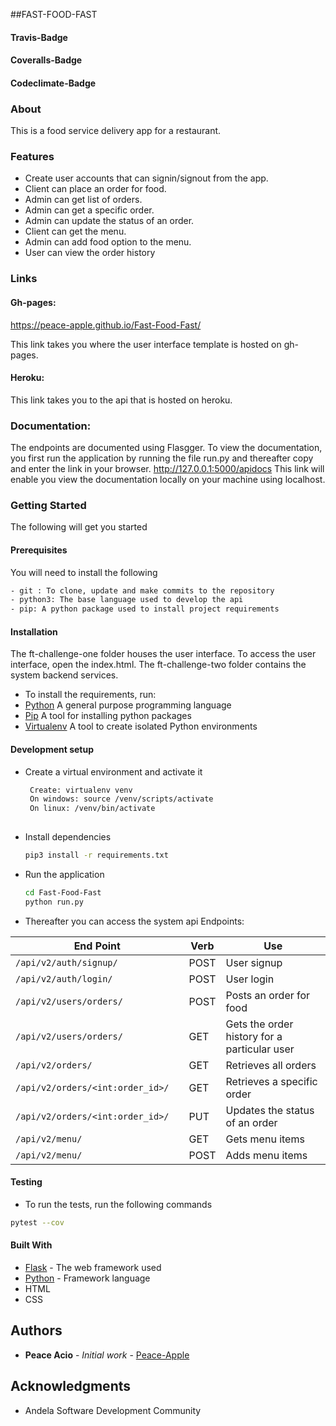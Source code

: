 ##FAST-FOOD-FAST
#### Travis-Badge


#### Coveralls-Badge


#### Codeclimate-Badge


### About
This is a food service delivery app for a restaurant.

### Features
- Create user accounts that can signin/signout from the app.
- Client can place an order for food.
- Admin can get list of orders.
- Admin can get a specific order.
- Admin can update the status of an order.
- Client can get the menu.
- Admin can add food option to the menu.
- User can view the order history 

### Links

#### Gh-pages:  
https://peace-apple.github.io/Fast-Food-Fast/

This link takes you where the user interface template is hosted on gh-pages.

#### Heroku: 

This link takes you to the api that is hosted on heroku.

### Documentation:
The endpoints are documented using Flasgger. To view the documentation, you first run the application by running the 
file run.py and thereafter copy and enter the link in your browser.
http://127.0.0.1:5000/apidocs 
This link will enable you view the documentation locally on your machine using localhost.

### Getting Started 
The following will get you started
#### Prerequisites
You will need to install the following

```bash
- git : To clone, update and make commits to the repository
- python3: The base language used to develop the api
- pip: A python package used to install project requirements
```
#### Installation
The ft-challenge-one folder houses the user interface. To access the user interface, open the index.html.
The ft-challenge-two folder contains the system backend services.
- To install the requirements, run:
- [Python](https://www.python.org/) A general purpose programming language
- [Pip](https://pypi.org/project/pip/) A tool for installing python packages
- [Virtualenv](https://virtualenv.pypa.io/en/stable/)  A tool to create isolated Python environments

#### Development setup
- Create a virtual environment and activate it
    ```bash
     Create: virtualenv venv
     On windows: source /venv/scripts/activate
     On linux: /venv/bin/activate
     
    ```
- Install dependencies 
    ```bash
    pip3 install -r requirements.txt
    ```
- Run the application
    ```bash
    cd Fast-Food-Fast
    python run.py
    ```
- Thereafter you can access the system api Endpoints:

| End Point                                           | Verb |Use                                       |
| ----------------------------------------------------|------|------------------------------------------|
|`/api/v2/auth/signup/`                               |POST  |User signup                         |
|`/api/v2/auth/login/`                                |POST  |User login                          |
|`/api/v2/users/orders/`                              |POST  |Posts an order for food             |
|`/api/v2/users/orders/               `               |GET   |Gets the order history for a particular user|
|`/api/v2/orders/`                                    |GET   |Retrieves all orders          |
|`/api/v2/orders/<int:order_id>/`                     |GET   |Retrieves a specific order          |
|`/api/v2/orders/<int:order_id>/`                     |PUT   |Updates the status of an order      |
|`/api/v2/menu/`                                      |GET   |Gets menu items      |
|`/api/v2/menu/`                                      |POST  |Adds menu items     |

#### Testing

- To run the tests, run the following commands

```bash
pytest --cov
```

#### Built With

* [Flask](http://flask.pocoo.org/docs/1.0/) - The web framework used
* [Python](https://www.python.org/) - Framework language
* HTML
* CSS

## Authors

* **Peace Acio** - *Initial work* - [Peace-Apple](https://github.com/Peace-Apple)

## Acknowledgments

* Andela Software Development Community








